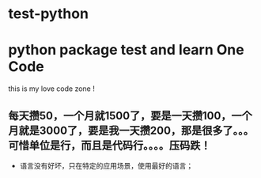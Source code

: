 # test-python
python package test  and learn 
One Code
================
this is my love code zone !

## 每天攒50，一个月就1500了，要是一天攒100，一个月就是3000了，要是我一天攒200，那是很多了。。。可惜单位是行，而且是代码行。。。。压码跌！ ##

+ 语言没有好坏，只在特定的应用场景，使用最好的语言；
